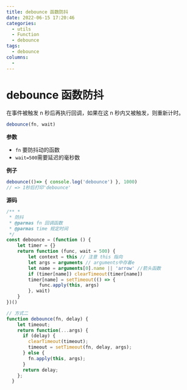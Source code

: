 ```yaml
---
title: debounce 函数防抖
date: 2022-06-15 17:20:46
categories: 
  - utils
  - Function
  - debounce
tags: 
  - debounce
columns: 
  - 
---
```

# debounce 函数防抖

在事件被触发 n 秒后再执行回调，如果在这 n 秒内又被触发，则重新计时。

```js
debounce(fn, wait)
```

**参数**

- `fn` 要防抖动的函数
- `wait=500`需要延迟的毫秒数

**例子**

```js
debounce(()=> { console.log('debounce') }, 1000)
// => 1秒后打印'debounce'
```

**源码**

```js
/** *
 * 防抖
 * @parmas fn 回调函数
 * @parmas time 规定时间
 */
const debounce = (function () {
    let timer = {}
    return function (func, wait = 500) {
        let context = this // 注意 this 指向
        let args = arguments // arguments中存着e
        let name = arguments[0].name || 'arrow' //箭头函数
        if (timer[name]) clearTimeout(timer[name])
        timer[name] = setTimeout(() => {
            func.apply(this, args)
        }, wait)
    }
})()

// 方式二
function debounce(fn, delay) {
    let timeout;
    return function(...args) {
      if (delay) {
        clearTimeout(timeout);
        timeout = setTimeout(fn, delay, args);
      } else {
        fn.apply(this, args);
      }
      return delay;
    };
  }
```
